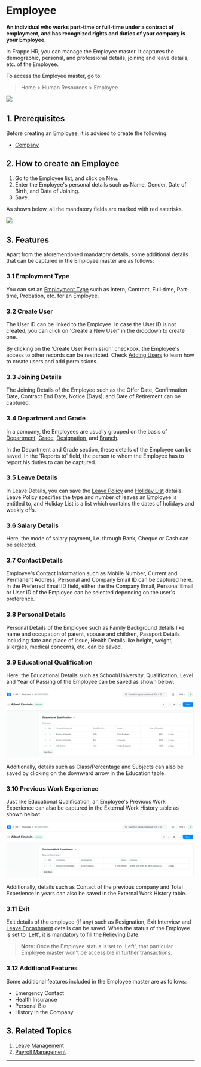 
# Employee



**An individual who works part-time or full-time under a contract of employment, and has recognized rights and duties of your company is your Employee.**

In Frappe HR, you can manage the Employee master. It captures the demographic, personal, and professional details, joining and leave details, etc. of the Employee.

To access the Employee master, go to:


> Home > Human Resources > Employee
> 
> 

![](/files/RtArfPD.gif)

## 1. Prerequisites

Before creating an Employee, it is advised to create the following:

* [Company](https://docs.erpnext.com/docs/en/setting-up/company-setup#1-how-to-create-a-new-company)

## 2. How to create an Employee

1. Go to the Employee list, and click on New.
2. Enter the Employee's personal details such as Name, Gender, Date of Birth, and Date of Joining.
3. Save.

As shown below, all the mandatory fields are marked with red asterisks.

![](/files/rqUdH4m.png)

## 3. Features

Apart from the aforementioned mandatory details, some additional details that can be captured in the Employee master are as follows:

### 3.1 Employment Type

You can set an [Employment Type](/docs/en/human-resources/employment-type) such as Intern, Contract, Full-time, Part-time, Probation, etc. for an Employee.

### 3.2 Create User

The User ID can be linked to the Employee. In case the User ID is not created, you can click on 'Create a New User' in the dropdown to create one.

By clicking on the 'Create User Permission' checkbox, the Employee's access to other records can be restricted. Check [Adding Users](https://docs.erpnext.com/docs/en/setting-up/users-and-permissions/adding-users) to learn how to create users and add permissions.

### 3.3 Joining Details

The Joining Details of the Employee such as the Offer Date, Confirmation Date, Contract End Date, Notice (Days), and Date of Retirement can be captured.

### 3.4 Department and Grade

In a company, the Employees are usually grouped on the basis of [Department](/docs/en/human-resources/department), [Grade](/docs/en/human-resources/employee-grade), [Designation](/docs/en/human-resources/designation), and [Branch](/docs/en/human-resources/branch).

In the Department and Grade section, these details of the Employee can be saved. In the 'Reports to' field, the person to whom the Employee has to report his duties to can be captured.

### 3.5 Leave Details

In Leave Details, you can save the [Leave Policy](/docs/en/human-resources/leave-policy) and [Holiday List](/docs/en/human-resources/holiday-list) details. Leave Policy specifies the type and number of leaves an Employee is entitled to, and Holiday List is a list which contains the dates of holidays and weekly offs.

### 3.6 Salary Details

Here, the mode of salary payment, i.e. through Bank, Cheque or Cash can be selected.

### 3.7 Contact Details

Employee's Contact information such as Mobile Number, Current and Permanent Address, Personal and Company Email ID can be captured here. In the Preferred Email ID field, either the the Company Email, Personal Email or User ID of the Employee can be selected depending on the user's preference.

### 3.8 Personal Details

Personal Details of the Employee such as Family Background details like name and occupation of parent, spouse and children, Passport Details including date and place of issue, Health Details like height, weight, allergies, medical concerns, etc. can be saved.

### 3.9 Educational Qualification

Here, the Educational Details such as School/University, Qualification, Level and Year of Passing of the Employee can be saved as shown below:

![](/files/educational-qualification.png)

Additionally, details such as Class/Percentage and Subjects can also be saved by clicking on the downward arrow in the Education table.

### 3.10 Previous Work Experience

Just like Educational Qualification, an Employee's Previous Work Experience can also be captured in the External Work History table as shown below:

![Previous Work Experience](/files/previous-work-experience.png)

Additionally, details such as Contact of the previous company and Total Experience in years can also be saved in the External Work History table.

### 3.11 Exit

Exit details of the employee (if any) such as Resignation, Exit Interview and [Leave Encashment](/docs/en/human-resources/leave-encashment) details can be saved. When the status of the Employee is set to 'Left', it is mandatory to fill the Relieving Date.


> **Note:** Once the Employee status is set to 'Left', that particular Employee master won't be accessible in further transactions.
> 
> 

### 3.12 Additional Features

Some additional features included in the Employee master are as follows:

* Emergency Contact
* Health Insurance
* Personal Bio
* History in the Company

## 3. Related Topics

1. [Leave Management](/docs/en/human-resources/leave-management-intro)
2. [Payroll Management](/docs/en/human-resources/payroll-intro)



---




